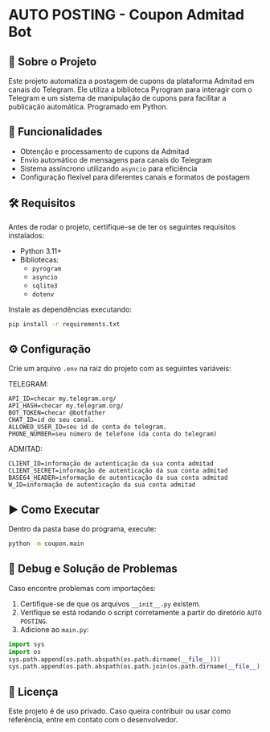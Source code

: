 # AUTO POSTING - Coupon Admitad Bot

## 📌 Sobre o Projeto
Este projeto automatiza a postagem de cupons da plataforma Admitad em canais do Telegram. Ele utiliza a biblioteca Pyrogram para interagir com o Telegram e um sistema de manipulação de cupons para facilitar a publicação automática.
Programado em Python. 

## 🚀 Funcionalidades
- Obtenção e processamento de cupons da Admitad
- Envio automático de mensagens para canais do Telegram
- Sistema assíncrono utilizando `asyncio` para eficiência
- Configuração flexível para diferentes canais e formatos de postagem


## 🛠️ Requisitos
Antes de rodar o projeto, certifique-se de ter os seguintes requisitos instalados:
- Python 3.11+
- Bibliotecas:
  - `pyrogram`
  - `asyncio`
  - `sqlite3`
  - `dotenv`

Instale as dependências executando:
```bash
pip install -r requirements.txt
```

## ⚙️ Configuração
Crie um arquivo `.env` na raiz do projeto com as seguintes variáveis:

TELEGRAM:
```env
API_ID=checar my.telegram.org/
API_HASH=checar my.telegram.org/
BOT_TOKEN=checar @botfather
CHAT_ID=id do seu canal.
ALLOWED_USER_ID=seu id de conta do telegram.
PHONE_NUMBER=seu número de telefone (da conta do telegram)
```

ADMITAD:
```env
CLIENT_ID=informação de autenticação da sua conta admitad
CLIENT_SECRET=informação de autenticação da sua conta admitad
BASE64_HEADER=informação de autenticação da sua conta admitad
W_ID=informação de autenticação da sua conta admitad
```


## ▶️ Como Executar
Dentro da pasta base do programa, execute:
```bash
python -m coupon.main
```


## 🐛 Debug e Solução de Problemas
Caso encontre problemas com importações:
1. Certifique-se de que os arquivos `__init__.py` existem.
2. Verifique se está rodando o script corretamente a partir do diretório `AUTO POSTING`.
3. Adicione ao `main.py`:
```python
import sys
import os
sys.path.append(os.path.abspath(os.path.dirname(__file__)))
sys.path.append(os.path.abspath(os.path.join(os.path.dirname(__file__), "..")))
```

## 📄 Licença
Este projeto é de uso privado. Caso queira contribuir ou usar como referência, entre em contato com o desenvolvedor.


